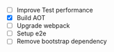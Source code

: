 * [ ] Improve Test performance
* [x] Build AOT
* [ ] Upgrade webpack
* [ ] Setup e2e
* [ ] Remove bootstrap dependency
